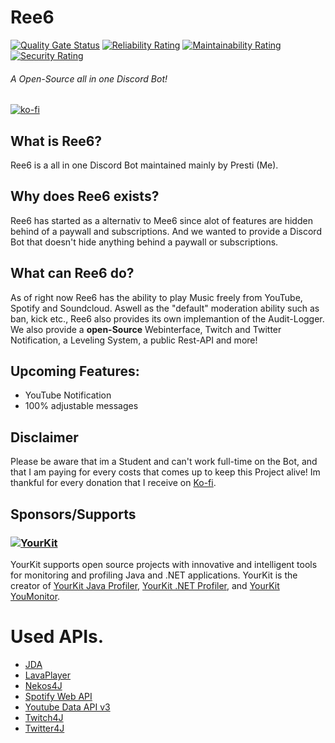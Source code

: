 # Ree6
[![Quality Gate Status](https://sonarcloud.io/api/project_badges/measure?project=DxsSucuk_Ree6&metric=alert_status)](https://sonarcloud.io/summary/new_code?id=DxsSucuk_Ree6) [![Reliability Rating](https://sonarcloud.io/api/project_badges/measure?project=DxsSucuk_Ree6&metric=reliability_rating)](https://sonarcloud.io/summary/new_code?id=DxsSucuk_Ree6) [![Maintainability Rating](https://sonarcloud.io/api/project_badges/measure?project=DxsSucuk_Ree6&metric=sqale_rating)](https://sonarcloud.io/summary/new_code?id=DxsSucuk_Ree6) [![Security Rating](https://sonarcloud.io/api/project_badges/measure?project=DxsSucuk_Ree6&metric=security_rating)](https://sonarcloud.io/summary/new_code?id=DxsSucuk_Ree6) 
###### A Open-Source all in one Discord Bot! 
[![ko-fi](https://ko-fi.com/img/githubbutton_sm.svg)](https://ko-fi.com/T6T4AC652)

## What is Ree6?
Ree6 is a all in one Discord Bot maintained mainly by Presti (Me).

## Why does Ree6 exists?
Ree6 has started as a alternativ to Mee6 since alot of features are hidden behind of a paywall and subscriptions.
And we wanted to provide a Discord Bot that doesn't hide anything behind a paywall or subscriptions.

## What can Ree6 do?
As of right now Ree6 has the ability to play Music freely from YouTube, Spotify and Soundcloud.
Aswell as the "default" moderation ability such as ban, kick etc., Ree6 also provides its own implemantion of the Audit-Logger.
We also provide a **open-Source** Webinterface, Twitch and Twitter Notification, a Leveling System, a public Rest-API and more!


## Upcoming Features:
- YouTube Notification
- 100% adjustable messages

## Disclaimer
Please be aware that im a Student and can't work full-time on the Bot, and that I am paying for every costs that comes up to keep this Project alive! Im thankful for every donation that I receive on [Ko-fi](https://ko-fi.com/presti).

## Sponsors/Supports

### [![YourKit](https://www.yourkit.com/images/yklogo.png)](https://www.yourkit.com)
YourKit supports open source projects with innovative and intelligent tools
for monitoring and profiling Java and .NET applications.
YourKit is the creator of <a href="https://www.yourkit.com/java/profiler/">YourKit Java Profiler</a>,
<a href="https://www.yourkit.com/.net/profiler/">YourKit .NET Profiler</a>,
and <a href="https://www.yourkit.com/youmonitor/">YourKit YouMonitor</a>.

# Used APIs.
- [JDA](https://github.com/DV8FromTheWorld/JDA)
- [LavaPlayer](https://github.com/sedmelluq/lavaplayer)
- [Nekos4J](https://github.com/Nekos-life/Nekos4J)
- [Spotify Web API](https://github.com/thelinmichael/spotify-web-api-java)
- [Youtube Data API v3](https://github.com/googleapis/google-api-java-client-services/tree/master/clients/google-api-services-youtube/v3)
- [Twitch4J](https://github.com/twitch4j/twitch4j)
- [Twitter4J](https://github.com/Twitter4J/Twitter4J)
